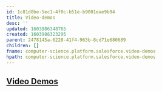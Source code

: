 ```yaml
---
id: 1c81d8be-5ec1-4f0c-b51e-b9001eae9b94
title: Video-demos
desc: ''
updated: 1603986348765
created: 1603986323295
parent: 2478145a-6228-41f4-963b-8cd71e680689
children: []
fname: computer-science.platform.salesforce.video-demos
hpath: computer-science.platform.salesforce.video-demos
---
```

## [Video Demos](https://www.platformdemos.com/s/)

